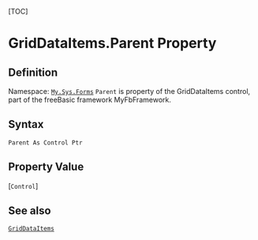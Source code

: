 [TOC]
# GridDataItems.Parent Property

## Definition
Namespace: [`My.Sys.Forms`](My.Sys.Forms.md)
`Parent` is property of the GridDataItems control, part of the freeBasic framework MyFbFramework.
## Syntax
```freeBasic
Parent As Control Ptr
```
## Property Value
[`Control`]
## See also
[`GridDataItems`](GridDataItems.md)

